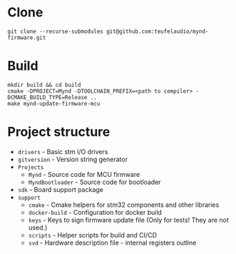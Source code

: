 # Clone
```shell
git clone --recurse-submodules git@github.com:teufelaudio/mynd-firmware.git
```
# Build
```shell
mkdir build && cd build
cmake -DPROJECT=Mynd -DTOOLCHAIN_PREFIX=<path to compiler> -DCMAKE_BUILD_TYPE=Release ..
make mynd-update-firmware-mcu
```
# Project structure
 - `drivers`            - Basic stm I/O drivers
 - `gitversion`       - Version string generator
 - `Projects`
   - `Mynd`             - Source code for MCU firmware
   - `MyndBootloader`   - Source code for bootloader
 - `sdk`                - Board support package
 - `support`
   - `cmake`            - Cmake helpers for stm32 components and other libraries
   - `docker-build`     - Configuration for docker build
   - `keys`             - Keys to sign firmware update file (Only for tests! They are not used.)
   - `scripts`          - Helper scripts for build and CI/CD
   - `svd`              - Hardware description file - internal registers outline
